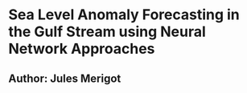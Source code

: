 # Sea Level Anomaly Forecasting in the Gulf Stream using Neural Network Approaches

## Author: Jules Merigot
